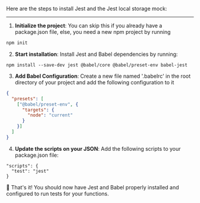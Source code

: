 Here are the steps to install Jest and the Jest local storage mock:

---

1. **Initialize the project**: You can skip this if you already have a package.json file, else, you need a new npm project by running
```JavaScript
npm init
```

2. **Start installation**: Install Jest and Babel dependencies by running:
```
npm install --save-dev jest @babel/core @babel/preset-env babel-jest
```

3. **Add Babel Configuration**: Create a new file named '.babelrc' in the root directory of your project and add the following configuration to it
```JSON
{
  "presets": [
    ["@babel/preset-env", {
      "targets": {
        "node": "current"
      }
    }]
  ]
}
```

4. **Update the scripts on your JSON**: Add the following scripts to your package.json file:
```
"scripts": {
  "test": "jest"
}
```

🎉 That's it! You should now have Jest and Babel properly installed and configured to run tests for your functions.
